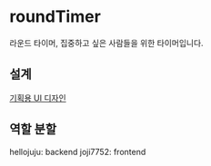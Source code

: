 # roundTimer
라운드 타이머, 집중하고 싶은 사람들을 위한 타이머입니다.  

## 설계
[기획용 UI 디자인](https://whimsical.com/roundtimer-HCrnKVeJ66JGqdEuQK6FVS)

## 역할 분할
hellojuju: backend
joji7752: frontend
